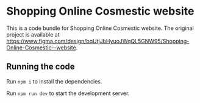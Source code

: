 
  # Shopping Online Cosmestic  website

  This is a code bundle for Shopping Online Cosmestic  website. The original project is available at https://www.figma.com/design/bqUtjJbHyuoJWqQL5GNW95/Shopping-Online-Cosmestic--website.

  ## Running the code

  Run `npm i` to install the dependencies.

  Run `npm run dev` to start the development server.
  